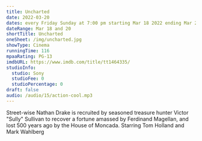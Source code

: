 ```yaml
---
title: Uncharted
date: 2022-03-20
dates: every Friday Sunday at 7:00 pm starting Mar 18 2022 ending Mar 20 2022
dateRange: Mar 18 and 20
shortTitle: Uncharted
oneSheet: /img/uncharted.jpg
showType: Cinema
runningTime: 116
mpaaRating: PG-13
imdbURL: https://www.imdb.com/title/tt1464335/
studioInfo:
  studio: Sony
  studioFee: 0
  studioPercentage: 0
draft: false
audio: /audio/15/action-cool.mp3
---
```

Street-wise Nathan Drake is recruited by seasoned treasure hunter Victor "Sully" Sullivan to recover a fortune amassed by Ferdinand Magellan, and lost 500 years ago by the House of Moncada. Starring Tom Holland and Mark Wahlberg
